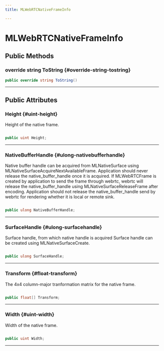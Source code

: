 ```yaml
---
title: MLWebRTCNativeFrameInfo

---
```


# MLWebRTCNativeFrameInfo










## Public Methods

### override string ToString {#override-string-tostring}

```csharp
public override string ToString()
```






-----------

## Public Attributes

### Height {#uint-height}

Height of the native frame. 

```csharp

public uint Height;

```






-----------

### NativeBufferHandle {#ulong-nativebufferhandle}

Native buffer handle can be acquired from MLNativeSurface using MLNativeSurfaceAcquireNextAvailableFrame. Application should never release the native&#95;buffer&#95;handle once it is acquired. If MLWebRTCFrame is created by application to send the frame through webrtc, webrtc will release the native&#95;buffer&#95;handle using MLNativeSurfaceReleaseFrame after encoding. Application should not release the native&#95;buffer&#95;handle send by webrtc for rendering whether it is local or remote sink. 

```csharp

public ulong NativeBufferHandle;

```






-----------

### SurfaceHandle {#ulong-surfacehandle}

Surface handle, from which native handle is acquired Surface handle can be created using MLNativeSurfaceCreate. 

```csharp

public ulong SurfaceHandle;

```






-----------

### Transform {#float-transform}

The 4x4 column-major tranformation matrix for the native frame. 

```csharp

public float[] Transform;

```






-----------

### Width {#uint-width}

Width of the native frame. 

```csharp

public uint Width;

```






-----------


